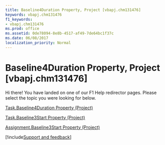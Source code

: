 ```yaml
---
title: Baseline4Duration Property, Project [vbapj.chm131476]
keywords: vbapj.chm131476
f1_keywords:
- vbapj.chm131476
ms.prod: office
ms.assetid: 0de78094-8e8b-4517-af49-7de64bc1f37c
ms.date: 06/08/2017
localization_priority: Normal
---
```



# Baseline4Duration Property, Project [vbapj.chm131476]

Hi there! You have landed on one of our F1 Help redirector pages. Please select the topic you were looking for below.

[Task.Baseline4Duration Property (Project)](https://msdn.microsoft.com/library/416c3315-cb82-40bb-5a95-a31e9f85b183%28Office.15%29.aspx)

[Task.Baseline3Start Property (Project)](https://msdn.microsoft.com/library/be3daa4e-8889-fc4a-91c2-a65578dc65ff%28Office.15%29.aspx)

[Assignment.Baseline3Start Property (Project)](https://msdn.microsoft.com/library/106ce677-8c42-6974-490c-f72f8095621b%28Office.15%29.aspx)

[!include[Support and feedback](~/includes/feedback-boilerplate.md)]
